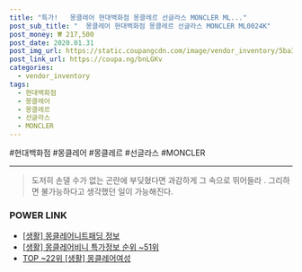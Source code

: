 ```yaml
--- 
title: "특가!   몽클레어 현대백화점 몽클레르 선글라스 MONCLER ML..." 
post_sub_title: "  몽클레어 현대백화점 몽클레르 선글라스 MONCLER ML0024K" 
post_money: ₩ 217,500 
post_date: 2020.01.31 
post_img_url: https://static.coupangcdn.com/image/vendor_inventory/5ba3/469ec9844baf684bcee71b13eb79d905f1943fe7a3b0da8dd93092e013a2.jpg 
post_link_url: https://coupa.ng/bnLGKv 
categories: 
  - vendor_inventory 
tags: 
  - 현대백화점 
  - 몽클레어 
  - 몽클레르 
  - 선글라스 
  - MONCLER 
--- 
```

  #현대백화점 #몽클레어 #몽클레르 #선글라스 #MONCLER 
<hr> 

> 도저히 손댈 수가 없는 곤란에 부딪혔다면 과감하게 그 속으로 뛰어들라 . 그리하면 불가능하다고 생각했던 일이 가능해진다. 


### POWER LINK

* <a href="https://blog.naver.com/sakai111/221766304237" target="_blank"> [생활] 몽클레어니트패딩 정보 </a>
* <a href="https://blog.naver.com/sakai111/221780154406" target="_blank"> [생활] 몽클레어비니 특가정보 순위 ~51위</a>
* <a href="https://blog.naver.com/fasyy4321/221782142168" target="_blank"> TOP ~22위 [생활] 몽클레어여성</a>
